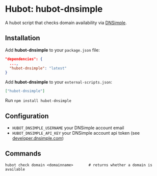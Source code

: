 # Hubot: hubot-dnsimple

A hubot script that checks domain availability via [DNSimple](https://dnsimple.com/).


## Installation

Add **hubot-dnsimple** to your `package.json` file:

```json
"dependencies": {
  ...,
  "hubot-dnsimple": "latest"
}
```

Add **hubot-dnsimple** to your `external-scripts.json`:

```json
["hubot-dnsimple"]
```

Run `npm install hubot-dnsimple`


## Configuration

- `HUBOT_DNSIMPLE_USERNAME` your DNSimple account email
- `HUBOT_DNSIMPLE_API_KEY` your DNSimple account api token (see [developer.dnsimple.com](http://developer.dnsimple.com/))


## Commands

    hubot check domain <domainname>       # returns whether a domain is available
